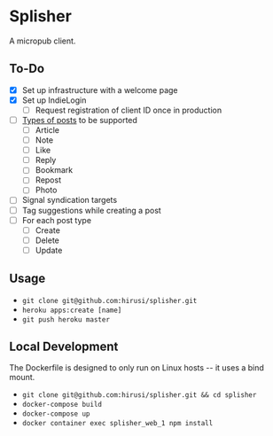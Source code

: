 # Splisher
A micropub client.

## To-Do

- [x] Set up infrastructure with a welcome page
- [x] Set up IndieLogin
    - [ ] Request registration of client ID once in production
- [ ] [Types of posts](https://indieweb.org/posts#Types_of_Posts) to be supported
    - [ ] Article
    - [ ] Note
    - [ ] Like
    - [ ] Reply
    - [ ] Bookmark
    - [ ] Repost
    - [ ] Photo
- [ ] Signal syndication targets
- [ ] Tag suggestions while creating a post
- [ ] For each post type
    - [ ] Create
    - [ ] Delete
    - [ ] Update

## Usage

* `git clone git@github.com:hirusi/splisher.git`
* `heroku apps:create [name]`
* `git push heroku master`

## Local Development

The Dockerfile is designed to only run on Linux hosts -- it uses a bind mount.

* `git clone git@github.com:hirusi/splisher.git && cd splisher`
* `docker-compose build`
* `docker-compose up`
* `docker container exec splisher_web_1 npm install`